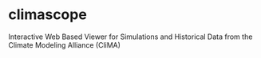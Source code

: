 # climascope
Interactive Web Based Viewer for Simulations and Historical Data from the Climate Modeling Alliance (CliMA)
